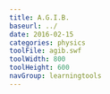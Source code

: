 ```yaml
---
title: A.G.I.B.
baseurl: ../
date: 2016-02-15
categories: physics
toolFile: agib.swf
toolWidth: 800
toolHeight: 600
navGroup: learningtools
---
```

